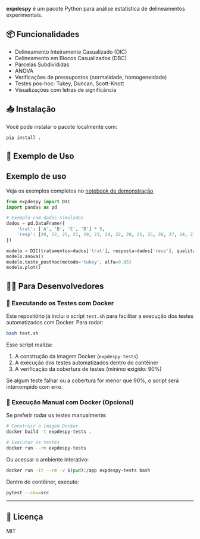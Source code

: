 **expdespy** é um pacote Python para análise estatística de delineamentos experimentais.

## 📦 Funcionalidades

- Delineamento Inteiramente Casualizado (DIC)
- Delineamento em Blocos Casualizados (DBC)
- Parcelas Subdivididas
- ANOVA
- Verificações de pressupostos (normalidade, homogeneidade)
- Testes pós-hoc: Tukey, Duncan, Scott-Knott
- Visualizações com letras de significância

## 📥 Instalação

Você pode instalar o pacote localmente com:

```bash
pip install .
```

## 🚀 Exemplo de Uso
## Exemplo de uso

Veja os exemplos completos no [notebook de demonstração](https://github.com/Cristiano2132/expdespy/blob/main/examples/expdespy_example.ipynb)

```python
from expdespy import DIC
import pandas as pd

# Exemplo com dados simulados
dados = pd.DataFrame({
    'trat': ['A', 'B', 'C', 'D'] * 5,
    'resp': [20, 22, 25, 21, 19, 23, 24, 22, 20, 21, 25, 26, 27, 24, 23, 19, 20, 21, 22, 24]
})

modelo = DIC(tratamentos=dados['trat'], resposta=dados['resp'], qualitativo=True)
modelo.anova()
modelo.teste_posthoc(metodo='tukey', alfa=0.05)
modelo.plot()
```


## 👨‍💻 Para Desenvolvedores

### 🧪 Executando os Testes com Docker

Este repositório já inclui o script `test.sh` para facilitar a execução dos testes automatizados com Docker. Para rodar:

```bash
bash test.sh
```

Esse script realiza:

1. A construção da imagem Docker (`expdespy-tests`)
2. A execução dos testes automatizados dentro do contêiner
3. A verificação da cobertura de testes (mínimo exigido: 90%)

Se algum teste falhar ou a cobertura for menor que 90%, o script será interrompido com erro.

### 🐳 Execução Manual com Docker (Opcional)

Se preferir rodar os testes manualmente:

```bash
# Construir a imagem Docker
docker build -t expdespy-tests .

# Executar os testes
docker run --rm expdespy-tests
```

Ou acessar o ambiente interativo:

```bash
docker run -it --rm -v $(pwd):/app expdespy-tests bash
```

Dentro do contêiner, execute:

```bash
pytest --cov=src
```

---

## 📄 Licença

MIT
